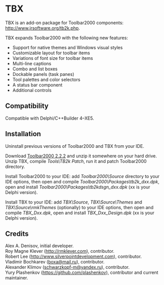# TBX

TBX is an add-on package for Toolbar2000 components: http://www.jrsoftware.org/tb2k.php.

TBX expands Toolbar2000 with the following new features:

* Support for native themes and Windows visual styles
* Customizable layout for toolbar items
* Variations of font size for toolbar items
* Multi-line captions
* Combo and list boxes
* Dockable panels (task panes)
* Tool palettes and color selectors
* A status bar component
* Additional controls

## Compatibility

Compatible with Delphi/C++Builder 4–XE5.

## Installation

Uninstall previous versions of Toolbar2000 and TBX from your IDE.

Download [Toolbar2000 2.2.2](http://www.jrsoftware.org/tb2k.php)
and unzip it somewhere on your hard drive.  
Unzip TBX, compile *Tools\TB2k Patch*, run it and patch Toolbar2000 directory.

Install Toolbar2000 to your IDE: add *Toolbar2000\Source* directory to your
IDE options, then open and compile *Toolbar2000\Packages\tb2k_dxx.dpk*, open and install
*Toolbar2000\Packages\tb2kdsgn_dxx.dpk* (xx is your Delphi version).

Install TBX to your IDE: add *TBX\Source*, *TBX\Source\Themes* and *TBX\Source\rmkThemes*
(optionally) to your IDE options, then open and compile *TBX_Dxx.dpk*, open and install
*TBX_Dxx_Design.dpk* (xx is your Delphi version).

## Credits

Alex A. Denisov, initial developer.  
Roy Magne Klever (http://rmklever.com), contributor.  
Robert Lee (http://www.silverpointdevelopment.com), contributor.  
Vladimir Bochkarev (boxa@mail.ru), contributor.  
Alexander Klimov (schwarzkopf-m@yandex.ru), contributor.  
Yury Plashenkov (https://github.com/plashenkov), contributor and current maintainer.
